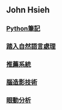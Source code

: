 
## John Hsieh


### [Python筆記](python.md)

### [踏入自然語言處理](https://evilslive.github.io/NLP)

### [推薦系統](https://evilslive.github.io/Recommend)

### [腦造影技術]()

### [眼動分析]()
